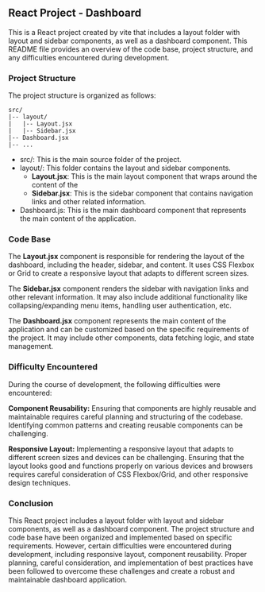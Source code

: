 ## React Project - Dashboard
This is a React project created by vite that includes a layout folder with layout and sidebar components, as well as a dashboard component. This README file provides an overview of the code base, project structure, and any difficulties encountered during development.

### Project Structure
The project structure is organized as follows:

```
src/
|-- layout/
|   |-- Layout.jsx
|   |-- Sidebar.jsx
|-- Dashboard.jsx
|-- ...

```

* src/: This is the main source folder of the project.
* layout/: This folder contains the layout and sidebar components.
    * **Layout.jsx**: This is the main layout component that wraps around the content of the 
    * **Sidebar.jsx**: This is the sidebar component that contains navigation links and other related information.
* Dashboard.js: This is the main dashboard component that represents the main content of the application.

### Code Base
The **Layout.jsx** component is responsible for rendering the layout of the dashboard, including the header, sidebar, and content. It uses CSS Flexbox or Grid to create a responsive layout that adapts to different screen sizes.

The **Sidebar.jsx** component renders the sidebar with navigation links and other relevant information. It may also include additional functionality like collapsing/expanding menu items, handling user authentication, etc.

The **Dashboard.jsx** component represents the main content of the application and can be customized based on the specific requirements of the project. It may include other components, data fetching logic, and state management.

### Difficulty Encountered

During the course of development, the following difficulties were encountered:

**Component Reusability:** Ensuring that components are highly reusable and maintainable requires careful planning and structuring of the codebase. Identifying common patterns and creating reusable components can be challenging.

**Responsive Layout:** Implementing a responsive layout that adapts to different screen sizes and devices can be challenging. Ensuring that the layout looks good and functions properly on various devices and browsers requires careful consideration of CSS Flexbox/Grid, and other responsive design techniques.

### Conclusion

This React project includes a layout folder with layout and sidebar components, as well as a dashboard component. The project structure and code base have been organized and implemented based on specific requirements. However, certain difficulties were encountered during development, including responsive layout, component reusability. Proper planning, careful consideration, and implementation of best practices have been followed to overcome these challenges and create a robust and maintainable dashboard application.
